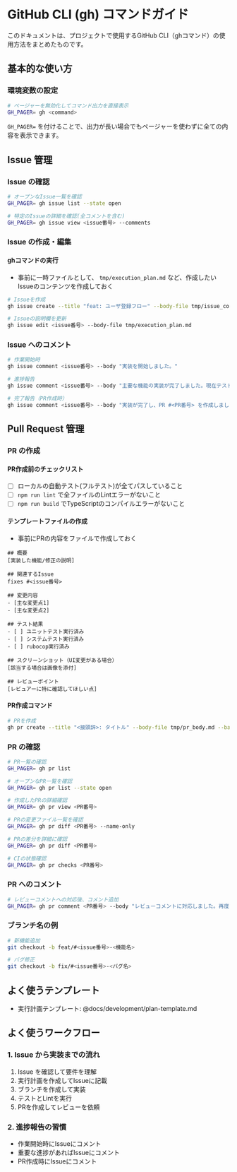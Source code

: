 # GitHub CLI (gh) コマンドガイド

このドキュメントは、プロジェクトで使用するGitHub CLI（ghコマンド）の使用方法をまとめたものです。

## 基本的な使い方

### 環境変数の設定

```bash
# ページャーを無効化してコマンド出力を直接表示
GH_PAGER= gh <command>
```

`GH_PAGER=` を付けることで、出力が長い場合でもページャーを使わずに全ての内容を表示できます。

## Issue 管理

### Issue の確認

```bash
# オープンなIssue一覧を確認
GH_PAGER= gh issue list --state open

# 特定のIssueの詳細を確認(全コメントを含む)
GH_PAGER= gh issue view <issue番号> --comments
```

### Issue の作成・編集

#### ghコマンドの実行

- 事前に一時ファイルとして、 `tmp/execution_plan.md` など、作成したいIssueのコンテンツを作成しておく

```bash
# Issueを作成
gh issue create --title "feat: ユーザ登録フロー" --body-file tmp/issue_content.md

# Issueの説明欄を更新
gh issue edit <issue番号> --body-file tmp/execution_plan.md
```

### Issue へのコメント

```bash
# 作業開始時
gh issue comment <issue番号> --body "実装を開始しました。"

# 進捗報告
gh issue comment <issue番号> --body "主要な機能の実装が完了しました。現在テストを作成中です。"

# 完了報告（PR作成時）
gh issue comment <issue番号> --body "実装が完了し、PR #<PR番号> を作成しました。レビューをお願いします。"
```

## Pull Request 管理

### PR の作成

#### PR作成前のチェックリスト

- [ ] ローカルの自動テスト(フルテスト)が全てパスしていること
- [ ] `npm run lint` で全ファイルのLintエラーがないこと
- [ ] `npm run build` でTypeScriptのコンパイルエラーがないこと

#### テンプレートファイルの作成

- 事前にPRの内容をファイルで作成しておく

```
## 概要
[実装した機能/修正の説明]

## 関連するIssue
fixes #<issue番号>

## 変更内容
- [主な変更点1]
- [主な変更点2]

## テスト結果
- [ ] ユニットテスト実行済み
- [ ] システムテスト実行済み
- [ ] rubocop実行済み

## スクリーンショット（UI変更がある場合）
[該当する場合は画像を添付]

## レビューポイント
[レビュアーに特に確認してほしい点]
```

#### PR作成コマンド

```bash
# PRを作成
gh pr create --title "<接頭辞>: タイトル" --body-file tmp/pr_body.md --base main
```

### PR の確認

```bash
# PR一覧の確認
GH_PAGER= gh pr list

# オープンなPR一覧を確認
GH_PAGER= gh pr list --state open

# 作成したPRの詳細確認
GH_PAGER= gh pr view <PR番号>

# PRの変更ファイル一覧を確認
GH_PAGER= gh pr diff <PR番号> --name-only

# PRの差分を詳細に確認
GH_PAGER= gh pr diff <PR番号>

# CIの状態確認
GH_PAGER= gh pr checks <PR番号>
```

### PR へのコメント

```bash
# レビューコメントへの対応後、コメント追加
GH_PAGER= gh pr comment <PR番号> --body "レビューコメントに対応しました。再度ご確認お願いします。"
```

### ブランチ名の例

```bash
# 新機能追加
git checkout -b feat/#<issue番号>-<機能名>

# バグ修正
git checkout -b fix/#<issue番号>-<バグ名>
```

## よく使うテンプレート

- 実行計画テンプレート: @docs/development/plan-template.md

## よく使うワークフロー

### 1. Issue から実装までの流れ

1. Issue を確認して要件を理解
2. 実行計画を作成してIssueに記載
3. ブランチを作成して実装
4. テストとLintを実行
5. PRを作成してレビューを依頼

### 2. 進捗報告の習慣

- 作業開始時にIssueにコメント
- 重要な進捗があればIssueにコメント
- PR作成時にIssueにコメント

